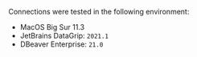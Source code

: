 Connections were tested in the following environment:

* MacOS Big Sur 11.3
* JetBrains DataGrip: `2021.1`
* DBeaver Enterprise: `21.0`
